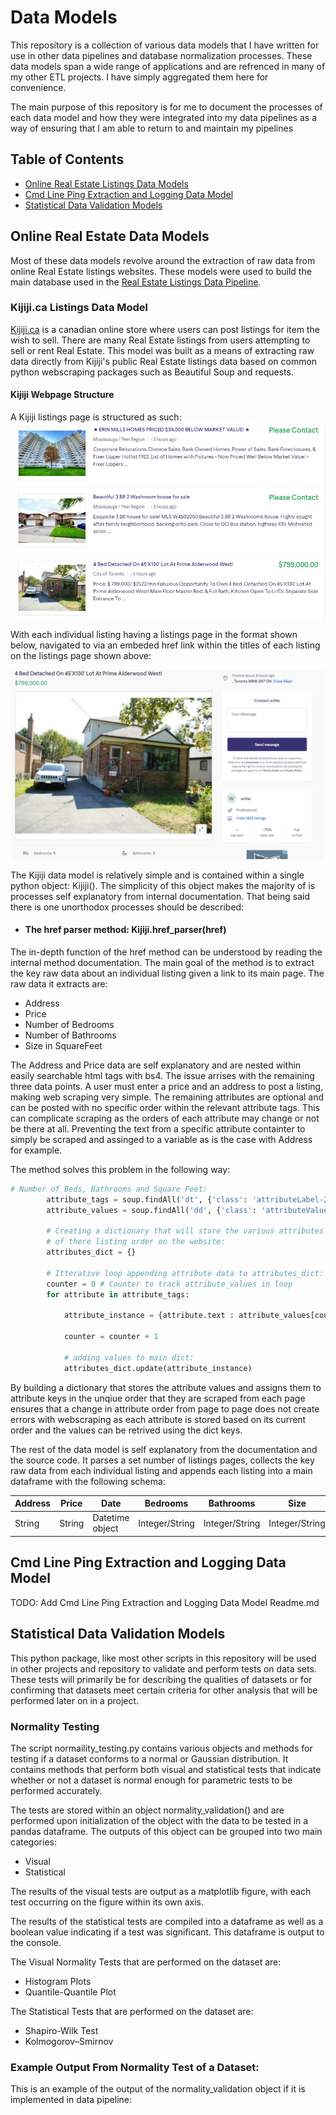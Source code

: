 # Data Models
This repository is a collection of various data models that I have written for use in other data pipelines and database normalization processes. These data models span a wide range of applications and are refrenced in many of my other ETL projects. I have simply aggregated them here for convenience.

The main purpose of this repository is for me to document the processes of each data model and how they were integrated into my data pipelines as a way of ensuring that I am able to return to and maintain my pipelines

## Table of Contents
* [Online Real Estate Listings Data Models](https://github.com/MatthewTe/ETL-Data-Models/blob/master/README.md#online-real-estate-data-models)
* [Cmd Line Ping Extraction and Logging Data Model](https://github.com/MatthewTe/ETL-Data-Models/blob/master/README.md#cmd-line-ping-extraction-and-logging-data-model)
* [Statistical Data Validation Models](https://github.com/MatthewTe/ETL-Data-Models/blob/master/README.md#statistical-data-validation-models)


## Online Real Estate Data Models
Most of these data models revolve around the extraction of raw data from online Real Estate listings websites. These models were used to build the main database used in the [Real Estate Listings Data Pipeline](https://github.com/MatthewTe/Public-Real-Estate-Listings-Data-Pipeline).

### Kijiji.ca Listings Data Model
[Kijiji.ca](https://www.kijiji.ca) is a canadian online store where users can post listings for item the wish to sell. There are many Real Estate listings from users attempting to sell or rent Real Estate. This model was built as a means of extracting raw data directly from Kijiji's public Real Estate listings data based on common python webscraping packages such as Beautiful Soup and requests.

#### Kijiji Webpage Structure
A Kijiji listings page is structured as such:
![Image Not Found](https://github.com/MatthewTe/ETL-Data-Models/blob/master/resources/Kijiji%20listings%20example.PNG "Example of a Kijiji Real Estate listings page")


With each individual listing having a listings page in the format shown below, navigated to via an embeded href link within the titles of each listing on the listings page shown above:

![Image Not Found](https://github.com/MatthewTe/ETL-Data-Models/blob/master/resources/Kijiji%20Individual%20Listing%20example.PNG "Example of an individual listings page")

The Kijiji data model is relatively simple and is contained within a single python object: Kijiji(). The simplicity of this object makes the majority of is processes self explanatory from internal documentation. That being said there is one unorthodox processes should be described:
 
- #### The href parser method: Kijiji.href_parser(href)

The in-depth function of the href method can be understood by reading the internal method documentation. The main goal of the method is to extract the key raw data about an individual listing given a link to its main page. The raw data it extracts are:
* Address
* Price
* Number of Bedrooms
* Number of Bathrooms
* Size in SquareFeet

The Address and Price data are self explanatory and are nested within easily searchable html tags with bs4. The issue arrises with the remaining three data points. A user must enter a price and an address to post a listing, making web scraping very simple. The remaining attributes are optional and can be posted with no specific order within the relevant attribute tags. This can complicate scraping as the orders of each attribute may change or not be there at all. Preventing the text from a specific attribute containter to simply be scraped and assinged to a variable as is the case with Address for example.

The method solves this problem in the following way:

```python
# Number of Beds, Bathrooms and Square Feet:
        attribute_tags = soup.findAll('dt', {'class': 'attributeLabel-240934283'})
        attribute_values = soup.findAll('dd', {'class': 'attributeValue-2574930263'})

        # Creating a dictionary that will store the various attributes independent
        # of there listing order on the website:
        attributes_dict = {}

        # Itterative loop appending attribute data to attributes_dict:
        counter = 0 # Counter to track attribute_values in loop
        for attribute in attribute_tags:

            attribute_instance = {attribute.text : attribute_values[counter].text}

            counter = counter + 1

            # adding values to main dict:
            attributes_dict.update(attribute_instance)
```

By building a dictionary that stores the attribute values and assigns them to attribute keys in the unqiue order that they are scraped from each page ensures that a change in attribute order from page to page does not create errors with webscraping as each attribute is stored based on its current order and the values can be retrived using the dict keys.     

The rest of the data model is self explanatory from the documentation and the source code. It parses a set number of listings pages, collects the key raw data from each individual listing and appends each listing into a main dataframe with the following schema:

| Address| Price | Date           | Bedrooms        |Bathrooms       | Size           |
| -------| ----- | --------------| -----------------|----------------|----------------|
| String | String| Datetime object | Integer/String | Integer/String | Integer/String |

## Cmd Line Ping Extraction and Logging Data Model
TODO: Add Cmd Line Ping Extraction and Logging Data Model Readme.md
## Statistical Data Validation Models
This python package, like most other scripts in this repository will be used in other projects and repository to validate and perform tests on data sets. These tests will primarily be for describing the qualities of datasets or for confirming that datasets meet certain criteria for other analysis that will be performed later on in a project. 
### Normality Testing
The script normaility_testing.py contains various objects and methods for testing if a dataset conforms to a normal or Gaussian distribution. It contains methods that perform both visual and statistical tests that indicate whether or not a dataset is normal enough for parametric tests to be performed accurately. 

The tests are stored within an object normality_validation() and are performed upon initialization of the object with the data to be tested in a pandas dataframe. The outputs of this object can be grouped into two main categories:
* Visual 
* Statistical

The results of the visual tests are output as a matplotlib figure, with each test occurring on the figure within its own axis.

The results of the statistical tests are compiled into a dataframe as well as a boolean value indicating if a test was significant. This dataframe is output to the console.

The Visual Normality Tests that are performed on the dataset are:
* Histogram Plots
* Quantile-Quantile Plot

The Statistical Tests that are performed on the dataset are:
* Shapiro-Wilk Test
* Kolmogorov–Smirnov

### Example Output From Normality Test of a Dataset:
This is an example of the output of the normality_validation object if it is implemented in data pipeline:

